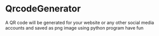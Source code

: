 # QrcodeGenerator
A QR code will be generated for your website or any other social media accounts and saved as png image using python program have fun

